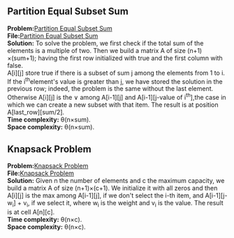 ## Partition Equal Subset Sum
**Problem:**[Partition Equal Subset Sum](https://practice.geeksforgeeks.org/problems/subset-sum-problem2014/1) \
**File:**[Partition Equal Subset Sum](https://github.com/eleonoradgr/CompetitiveProgramming/blob/master/Lecture19/subset.cpp) \
**Solution:** To solve the problem, we first check if the total sum of the elements is a multiple of two. 
Then we build a matrix A of size (n+1) ×(sum+1); having the first row initialized with true and the first column with false.\
A[i][j] store true if there is a subset of sum j among the elements from 1 to i. If the i<sup>th</sup>element's value is greater than j, we have stored the solution in the previous row; 
indeed, the problem is the same without the last element. \
Otherwise A[i][j] is the ∨ among A[i-1][j] and A[i-1][j-value of i<sup>th</sup>],the case in which we can create a new subset with that item.
The result is at position A[last_row][sum/2]. \
**Time complexity:** &theta;(n&times;sum).\
**Space complexity:** &theta;(n&times;sum).
## Knapsack Problem
**Problem:**[Knapsack Problem](https://www.spoj.com/problems/KNAPSACK/) \
**File:**[Knapsack Problem](https://github.com/eleonoradgr/CompetitiveProgramming/blob/master/Lecture19/knapsack01.cpp) \
**Solution:**  Given n the number of elements and c the maximum capacity, we build a matrix A of size (n+1)&times;(c+1). We initialize it with all zeros and then A[i][j] is
the max among A[i-1][j], if we don't select the i-th item, and A[i-1][j- w<sub>i</sub>] + v<sub>i</sub>, if we select it, where w<sub>i</sub> is the weight and v<sub>i</sub> is the value.
The result is at cell A[n][c].\
**Time complexity:** &theta;(n&times;c).\
**Space complexity:** &theta;(n&times;c).